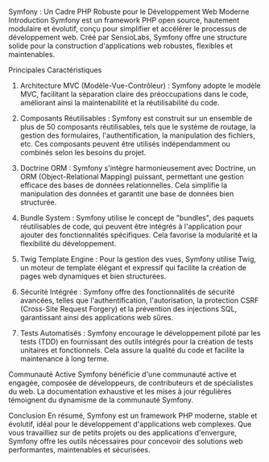 
Symfony : Un Cadre PHP Robuste pour le Développement Web Moderne
Introduction
Symfony est un framework PHP open source, hautement modulaire et évolutif, conçu pour simplifier et accélérer le processus de développement web. Créé par SensioLabs, Symfony offre une structure solide pour la construction d'applications web robustes, flexibles et maintenables.

Principales Caractéristiques
1. Architecture MVC (Modèle-Vue-Contrôleur) :
Symfony adopte le modèle MVC, facilitant la séparation claire des préoccupations dans le code, améliorant ainsi la maintenabilité et la réutilisabilité du code.

2. Composants Réutilisables :
Symfony est construit sur un ensemble de plus de 50 composants réutilisables, tels que le système de routage, la gestion des formulaires, l'authentification, la manipulation des fichiers, etc. Ces composants peuvent être utilisés indépendamment ou combinés selon les besoins du projet.

3. Doctrine ORM :
Symfony s'intègre harmonieusement avec Doctrine, un ORM (Object-Relational Mapping) puissant, permettant une gestion efficace des bases de données relationnelles. Cela simplifie la manipulation des données et garantit une base de données bien structurée.

4. Bundle System :
Symfony utilise le concept de "bundles", des paquets réutilisables de code, qui peuvent être intégrés à l'application pour ajouter des fonctionnalités spécifiques. Cela favorise la modularité et la flexibilité du développement.

5. Twig Template Engine :
Pour la gestion des vues, Symfony utilise Twig, un moteur de template élégant et expressif qui facilite la création de pages web dynamiques et bien structurées.

6. Sécurité Intégrée :
Symfony offre des fonctionnalités de sécurité avancées, telles que l'authentification, l'autorisation, la protection CSRF (Cross-Site Request Forgery) et la prévention des injections SQL, garantissant ainsi des applications web sûres.

7. Tests Automatisés :
Symfony encourage le développement piloté par les tests (TDD) en fournissant des outils intégrés pour la création de tests unitaires et fonctionnels. Cela assure la qualité du code et facilite la maintenance à long terme.

Communauté Active
Symfony bénéficie d'une communauté active et engagée, composée de développeurs, de contributeurs et de spécialistes du web. La documentation exhaustive et les mises à jour régulières témoignent du dynamisme de la communauté Symfony.

Conclusion
En résumé, Symfony est un framework PHP moderne, stable et évolutif, idéal pour le développement d'applications web complexes. Que vous travailliez sur de petits projets ou des applications d'envergure, Symfony offre les outils nécessaires pour concevoir des solutions web performantes, maintenables et sécurisées.